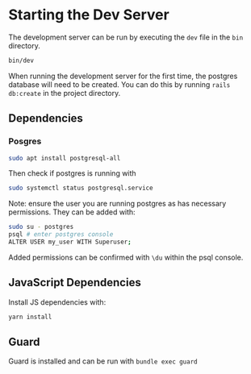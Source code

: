 # Starting the Dev Server
The development server can be run by executing the `dev` file in the `bin` directory.
```bash
bin/dev
```

When running the development server for the first time, the postgres database will need to be created. You can do this by running `rails db:create` in the project directory.
## Dependencies
### Posgres
```bash
sudo apt install postgresql-all 
```
Then check if postgres is running with 
```bash
sudo systemctl status postgresql.service 
```
Note: ensure the user you are running postgres as has necessary permissions. They can be added with:
```bash
sudo su - postgres
psql # enter postgres console
ALTER USER my_user WITH Superuser;
```
Added permissions can be confirmed with `\du` within the psql console.
## JavaScript Dependencies
Install JS dependencies with:
```bash
yarn install
```
## Guard
Guard is installed and can be run with `bundle exec guard`